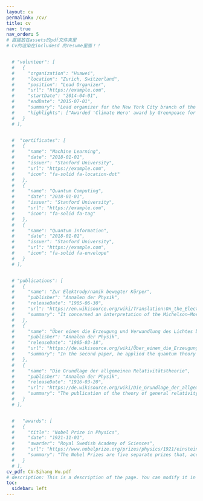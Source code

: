 ```yaml
---
layout: cv
permalink: /cv/
title: cv
nav: true
nav_order: 5
# 直接放在assets的pdf文件夹里
# Cv的渲染在includesd 的resume里面！！


  # "volunteer": [
  #   {
  #     "organization": "Huawei",
  #     "location": "Zurich, Switzerland",
  #     "position": "Lead Organizer",
  #     "url": "https://example.com",
  #     "startDate": "2014-04-01",
  #     "endDate": "2015-07-01",
  #     "summary": "Lead organizer for the New York City branch of the People's Climate March, the largest climate march in history.",
  #     "highlights": ["Awarded 'Climate Hero' award by Greenpeace for my efforts organizing the march.", "Men of the year 2014 by Time magazine"]
  #   }
  # ],


  #  "certificates": [
  #   {
  #     "name": "Machine Learning",
  #     "date": "2018-01-01",
  #     "issuer": "Stanford University",
  #     "url": "https://example.com",
  #     "icon": "fa-solid fa-location-dot"
  #   },
  #   {
  #     "name": "Quantum Computing",
  #     "date": "2018-01-01",
  #     "issuer": "Stanford University",
  #     "url": "https://example.com",
  #     "icon": "fa-solid fa-tag"
  #   },
  #   {
  #     "name": "Quantum Information",
  #     "date": "2018-01-01",
  #     "issuer": "Stanford University",
  #     "url": "https://example.com",
  #     "icon": "fa-solid fa-envelope"
  #   }
  # ],


  # "publications": [
  #   {
  #     "name": "Zur Elektrody/namik bewegter Körper",
  #     "publisher": "Annalen der Physik",
  #     "releaseDate": "1905-06-30",
  #     "url": "https://en.wikisource.org/wiki/Translation:On_the_Electrodynamics_of_Moving_Bodies",
  #     "summary": "It concerned an interpretation of the Michelson–Morley experiment and the properties of light and time. Special relativity incorporates the principle that the speed of light is the same for all inertial observers regardless of the state of motion of the source."
  #   },
  #   {
  #     "name": "Über einen die Erzeugung und Verwandlung des Lichtes betreffenden heuristischen Gesichtspunkt",
  #     "publisher": "Annalen der Physik",
  #     "releaseDate": "1905-03-18",
  #     "url": "https://de.wikisource.org/wiki/Über_einen_die_Erzeugung_und_Verwandlung_des_Lichtes_betreffenden_heuristischen_Gesichtspunkt",
  #     "summary": "In the second paper, he applied the quantum theory to light to explain the photoelectric effect. In particular, he used the idea of light quanta (photons) to explain experimental results, but stressed the importance of the experimental results. The importance of his work on the photoelectric effect earned him the Nobel Prize in Physics in 1921."
  #   },
  #   {
  #     "name": "Die Grundlage der allgemeinen Relativitätstheorie",
  #     "publisher": "Annalen der Physik",
  #     "releaseDate": "1916-03-20",
  #     "url": "https://de.wikisource.org/wiki/Die_Grundlage_der_allgemeinen_Relativitätstheorie",
  #     "summary": "The publication of the theory of general relativity made him internationally famous. He was professor of physics at the universities of Zurich (1909–1911) and Prague (1911–1912), before he returned to ETH Zurich (1912–1914)."
  #   }
  # ],


  #   "awards": [
  #   {
  #     "title": "Nobel Prize in Physics",
  #     "date": "1921-11-01",
  #     "awarder": "Royal Swedish Academy of Sciences",
  #     "url": "https://www.nobelprize.org/prizes/physics/1921/einstein/biographical/",
  #     "summary": "The Nobel Prizes are five separate prizes that, according to Alfred Nobel's will of 1895, are awarded to 'those who, during the preceding year, have conferred the greatest benefit to humankind.'"
  #   }
  # ],
cv_pdf: CV-Sihang Wu.pdf
# description: This is a description of the page. You can modify it in '_pages/cv.md'. You can also change or remove the top pdf download button.
toc:
  sidebar: left
---
```

